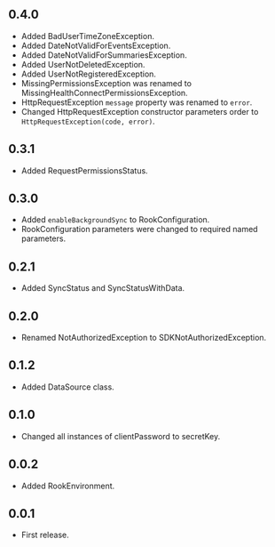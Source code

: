 ## 0.4.0

* Added BadUserTimeZoneException.
* Added DateNotValidForEventsException.
* Added DateNotValidForSummariesException. 
* Added UserNotDeletedException.
* Added UserNotRegisteredException.
* MissingPermissionsException was renamed to MissingHealthConnectPermissionsException.
* HttpRequestException `message` property was renamed to `error`.
* Changed HttpRequestException constructor parameters order to `HttpRequestException(code, error)`.

## 0.3.1

* Added RequestPermissionsStatus.

## 0.3.0

* Added `enableBackgroundSync` to RookConfiguration.
* RookConfiguration parameters were changed to required named parameters.

## 0.2.1

* Added SyncStatus and SyncStatusWithData.

## 0.2.0

* Renamed NotAuthorizedException to SDKNotAuthorizedException.

## 0.1.2

* Added DataSource class.

## 0.1.0

* Changed all instances of clientPassword to secretKey.

## 0.0.2

* Added RookEnvironment.

## 0.0.1

* First release.
